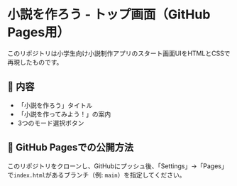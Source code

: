 # 小説を作ろう - トップ画面（GitHub Pages用）

このリポジトリは小学生向け小説制作アプリのスタート画面UIをHTMLとCSSで再現したものです。

## 📄 内容

- 「小説を作ろう」タイトル
- 「小説を作ってみよう！」の案内
- 3つのモード選択ボタン

## 🚀 GitHub Pagesでの公開方法

このリポジトリをクローンし、GitHubにプッシュ後、「Settings」→「Pages」で`index.html`があるブランチ（例: `main`）を指定してください。
